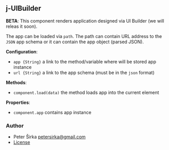 ## j-UIBuilder

__BETA__: This component renders application designed via UI Builder (we will releas it soon).

The app can be loaded via `path`. The path can contain URL address to the `JSON` app schema or it can contain the app object (parsed JSON).

__Configuration__:

- `app {String}` a link to the method/variable where will be stored app instance
- `url {String}` a link to the app schema (must be in the `json` format)

__Methods__:

- `component.load(data)` the method loads app into the current element

__Properties__:

- `component.app` contains app instance

### Author

- Peter Širka <petersirka@gmail.com>
- [License](https://www.totaljs.com/license/)
